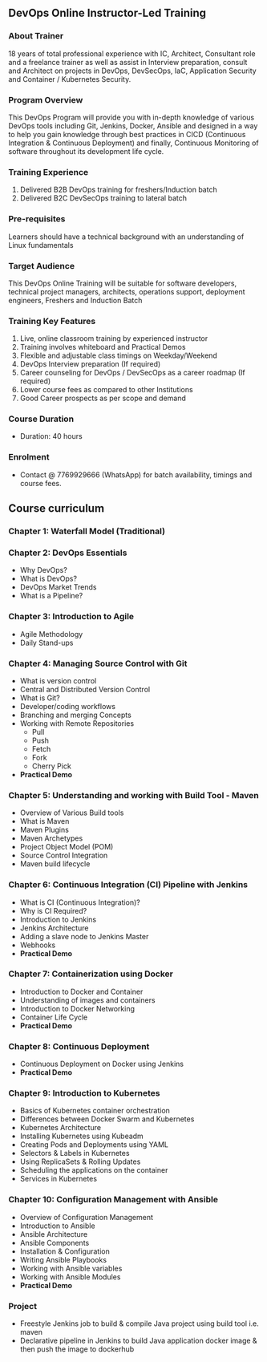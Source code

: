 ## DevOps Online Instructor-Led Training

### About Trainer
18 years of total professional experience with IC, Architect, Consultant role and a freelance trainer as well as assist in Interview preparation, consult and Architect on projects in DevOps, DevSecOps, IaC,  Application Security and Container / Kubernetes Security.

### Program Overview
This DevOps Program will provide you with in-depth knowledge of various DevOps tools including Git, Jenkins, Docker, Ansible and designed in a way to help you gain knowledge through best practices in CICD (Continuous Integration & Continuous Deployment) and finally, Continuous Monitoring of software throughout its development life cycle.

### Training Experience
1. Delivered B2B DevOps training for freshers/Induction batch
2. Delivered B2C DevSecOps training to lateral batch

### Pre-requisites
Learners should have a technical background with an understanding of Linux fundamentals

### Target Audience
This DevOps Online Training will be suitable for software developers, technical project managers, architects, operations support, deployment engineers, Freshers and Induction Batch

### Training Key Features
1. Live, online classroom training by experienced instructor
2. Training involves whiteboard and Practical Demos
3. Flexible and adjustable class timings on Weekday/Weekend
7. DevOps Interview preparation (If required)
8. Career counseling for DevOps / DevSecOps as a career roadmap (If required)
9. Lower course fees as compared to other Institutions
10. Good Career prospects as per scope and demand

### Course Duration
- Duration: 40 hours

### Enrolment
- Contact @ 7769929666 (WhatsApp) for batch availability, timings and course fees.


## Course curriculum

### Chapter 1: Waterfall Model (Traditional)

### Chapter 2: DevOps Essentials
- Why DevOps?
- What is DevOps?
- DevOps Market Trends
- What is a Pipeline?

### Chapter 3: Introduction to Agile
- Agile Methodology
- Daily Stand-ups

### Chapter 4: Managing Source Control with Git
- What is version control
- Central and Distributed Version Control
- What is Git?
- Developer/coding workflows
- Branching and merging Concepts
- Working with Remote Repositories
  - Pull
  - Push
  - Fetch
  - Fork
  - Cherry Pick
- **Practical Demo**

### Chapter 5: Understanding and working with Build Tool - Maven
- Overview of Various Build tools
- What is Maven
- Maven Plugins
- Maven Archetypes
- Project Object Model (POM)
- Source Control Integration
- Maven build lifecycle

### Chapter 6: Continuous Integration (CI) Pipeline with Jenkins
- What is CI (Continuous Integration)?
- Why is CI Required?
- Introduction to Jenkins
- Jenkins Architecture
- Adding a slave node to Jenkins Master
- Webhooks
- **Practical Demo**

### Chapter 7: Containerization using Docker
- Introduction to Docker and Container
- Understanding of images and containers
- Introduction to Docker Networking
- Container Life Cycle
- **Practical Demo**

### Chapter 8: Continuous Deployment
- Continuous Deployment on Docker using Jenkins
- **Practical Demo**

### Chapter 9: Introduction to Kubernetes
- Basics of Kubernetes container orchestration
- Differences between Docker Swarm and Kubernetes
- Kubernetes Architecture
- Installing Kubernetes using Kubeadm
- Creating Pods and Deployments using YAML
- Selectors & Labels in Kubernetes
- Using ReplicaSets & Rolling Updates
- Scheduling the applications on the container
- Services in Kubernetes

### Chapter 10: Configuration Management with Ansible
- Overview of Configuration Management
- Introduction to Ansible
- Ansible Architecture
- Ansible Components
- Installation & Configuration
- Writing Ansible Playbooks
- Working with Ansible variables
- Working with Ansible Modules
- **Practical Demo**

### Project
- Freestyle Jenkins job to build & compile Java project using build tool i.e. maven
- Declarative pipeline in Jenkins to build Java application docker image & then push the image to dockerhub
